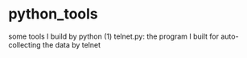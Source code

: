 python_tools
============

some tools I build by python
(1) telnet.py:
  the program I built for auto-collecting the data by telnet
